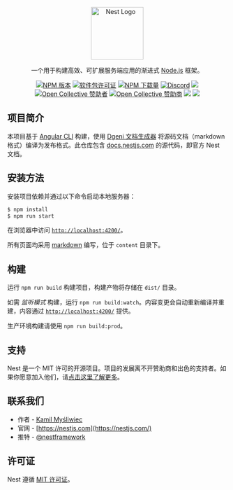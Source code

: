 <p align="center">
  <a href="http://nestjs.com/" target="blank"><img src="https://nestjs.com/img/logo-small.svg" width="120" alt="Nest Logo" /></a>
</p>

<p align="center">一个用于构建高效、可扩展服务端应用的渐进式 <a href="http://nodejs.org" target="_blank">Node.js</a> 框架。</p>
<p align="center">
<a href="https://www.npmjs.com/~nestjscore"><img src="https://img.shields.io/npm/v/@nestjs/core.svg" alt="NPM 版本" /></a>
<a href="https://www.npmjs.com/~nestjscore"><img src="https://img.shields.io/npm/l/@nestjs/core.svg" alt="软件包许可证" /></a>
<a href="https://www.npmjs.com/~nestjscore"><img src="https://img.shields.io/npm/dm/@nestjs/core.svg" alt="NPM 下载量" /></a>
<a href="https://discord.gg/G7Qnnhy" target="_blank"><img src="https://img.shields.io/badge/discord-online-brightgreen.svg" alt="Discord"/></a>
<a href="https://dev.to/nestjs"><img src="https://img.shields.io/badge/blog-dev.to-green"/></a>
<a href="https://opencollective.com/nest#backer"><img src="https://opencollective.com/nest/backers/badge.svg" alt="Open Collective 赞助者" /></a>
<a href="https://opencollective.com/nest#sponsor"><img src="https://opencollective.com/nest/sponsors/badge.svg" alt="Open Collective 赞助商" /></a>
<a href="https://paypal.me/kamilmysliwiec"><img src="https://img.shields.io/badge/Donate-PayPal-dc3d53.svg"/></a>
<a href="https://twitter.com/nestframework"><img src="https://img.shields.io/twitter/follow/nestframework.svg?style=social&label=Follow"></a>
</p>
<!--
[![Backers on Open Collective](https://opencollective.com/nest/backers/badge.svg)](https://opencollective.com/nest#backer)
[![Sponsors on Open Collective](https://opencollective.com/nest/sponsors/badge.svg)](https://opencollective.com/nest#sponsor)
-->

## 项目简介

本项目基于 [Angular CLI](https://github.com/angular/angular-cli) 构建，使用 [Dgeni 文档生成器](https://github.com/angular/dgeni) 将源码文档（markdown 格式）编译为发布格式。此仓库包含 [docs.nestjs.com](https://docs.nestjs.com) 的源代码，即官方 Nest 文档。

## 安装方法

安装项目依赖并通过以下命令启动本地服务器：

```bash
$ npm install
$ npm run start
```

在浏览器中访问 [`http://localhost:4200/`](http://localhost:4200/)。

所有页面均采用 [markdown](https://github.com/adam-p/markdown-here/wiki/Markdown-Cheatsheet) 编写，位于 `content` 目录下。

## 构建

运行 `npm run build` 构建项目，构建产物将存储在 `dist/` 目录。

如需 _监听模式_ 构建，运行 `npm run build:watch`。内容变更会自动重新编译并重建，内容通过 [`http://localhost:4200/`](http://localhost:4200/) 提供。

生产环境构建请使用 `npm run build:prod`。

## 支持

Nest 是一个 MIT 许可的开源项目。项目的发展离不开赞助商和出色的支持者。如果你愿意加入他们，请[点击这里了解更多](https://opencollective.com/nest)。

## 联系我们

- 作者 - [Kamil Myśliwiec](https://twitter.com/kammysliwiec)
- 官网 - [https://nestjs.com](https://nestjs.com/)
- 推特 - [@nestframework](https://twitter.com/nestframework)

## 许可证

Nest 遵循 [MIT 许可证](LICENSE)。
